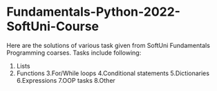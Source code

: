 # Fundamentals-Python-2022-SoftUni-Course

Here are the solutions of various task given from SoftUni Fundamentals Programming coarses.
Tasks include following:
1. Lists
2. Functions
3.For/While loops
4.Conditional statements
5.Dictionaries
6.Expressions
7.OOP tasks
8.Other
